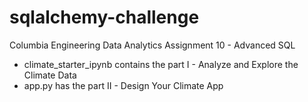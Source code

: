# sqlalchemy-challenge
Columbia Engineering Data Analytics Assignment 10 - Advanced SQL

<p>
<ul>
<li>climate_starter_ipynb contains the part I - Analyze and Explore the Climate Data</li>
<li>app.py has the part II - Design Your Climate App </li>
</ul>
</p>